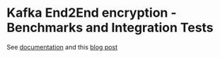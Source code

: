 # Kafka End2End encryption - Benchmarks and Integration Tests

See [documentation](https://salyh.github.io/kafka-end-2-end-encryption-bench-it/index.html) and this [blog post](https://blog.codecentric.de/en/2016/10/transparent-end-end-security-apache-kafka-part-1/)
